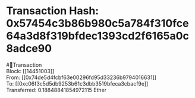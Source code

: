 
Transaction Hash: 0x57454c3b86b980c5a784f310fce64a3d8f319bfdec1393cd2f6165a0c8adce90
====================================================================================
  
#💸Transaction  
Block: [[14451003]]  
From: [[0x74de5d4fcbf63e00296fd95d33236b9794016631]]  
To: [[0xc06f3c5d5db9253b61c3dbb3519bfeca3cbacf9e]]  
Transferred: 0.18848841854972115 Ether